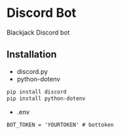 # Discord Bot
Blackjack Discord bot

## Installation
- discord.py
- python-dotenv
```bash
pip install discord
pip install python-dotenv
```
- .env
```.env
BOT_TOKEN = 'YOURTOKEN' # bottoken
```

